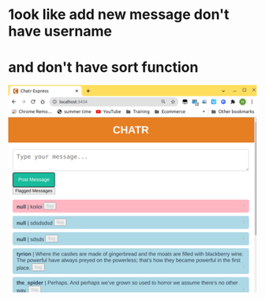 # 1ook like add new message don't have username 

# and don't have sort function

![alt text](https://github.com/harryji168/Pictures/blob/916007a19a981499c68ece87d66ba4b7ee219d87/Screenshot%20from%202021-10-30%2013-02-35.png)